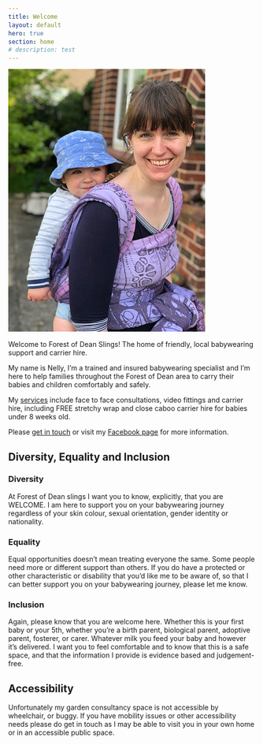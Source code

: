 ```yaml
---
title: Welcome
layout: default
hero: true
section: home
# description: test
---
```


<div class="container container--medium prose">

  <div class="image-right">
    <div class="image-wrap">
      <img src="/assets/image/content/home.jpg" alt="Nelly carries a smiling baby on her back in a purple wrap" />
    </div>
  </div>

  <p>Welcome to Forest of Dean Slings! The home of friendly, local babywearing support and carrier hire.</p>

  <p>My name is Nelly, I’m a trained and insured babywearing specialist and I’m here to help families throughout the Forest of Dean area to carry their babies and children comfortably and safely.</p>

  <p>My <a href="/services">services</a> include face to face consultations, video fittings and carrier hire, including FREE stretchy wrap and close caboo carrier hire for babies under 8 weeks old.</p>

  <p>Please <a href="/contact">get in touch</a> or visit my <a href="https://www.facebook.com/fodslings/">Facebook page</a> for more information.</p>

</div>

<div class="container container--narrow prose">
  <h2>Diversity, Equality and Inclusion</h2>

  <h3>Diversity</h3>
  <p>At Forest of Dean slings I want you to know, explicitly, that you are WELCOME. I am here to support you on your babywearing journey regardless of your skin colour, sexual orientation, gender identity or nationality.</p>

  <h3>Equality</h3>
  <p>Equal opportunities doesn’t mean treating everyone the same. Some people need more or different support than others. If you do have a protected or other characteristic or disability that you’d like me to be aware of, so that I can better support you on your babywearing journey, please let me know.</p>

  <h3>Inclusion</h3>
  <p>Again, please know that you are welcome here. Whether this is your first baby or your 5th, whether you’re a birth parent, biological parent, adoptive parent, fosterer, or carer. Whatever milk you feed your baby and however it’s delivered. I want you to feel comfortable and to know that this is a safe space, and that the information I provide is evidence based and judgement-free.</p>

  <h2>Accessibility</h2>
  <p>Unfortunately my garden consultancy space is not accessible by wheelchair, or buggy. If you have mobility issues or other accessibility needs please do get in touch as I may be able to visit you in your own home or in an accessible public space.</p>

</div>
